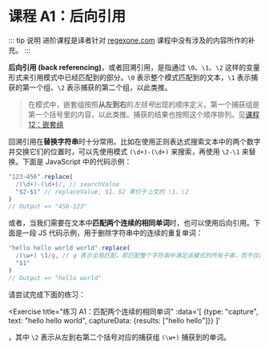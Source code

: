 # 课程 A1：后向引用

::: tip 说明
进阶课程是译者针对 [regexone.com](https://regexone.com) 课程中没有涉及的内容所作的补充。
:::

**后向引用 (back referencing)**，或者回溯引用，是指通过 `\0`、`\1`、`\2` 这样的变量形式来引用模式中已经匹配到的部分。`\0` 表示整个模式匹配到的文本，`\1` 表示捕获的第一个组、`\2` 表示捕获的第二个组，以此类推。
> 在模式中，嵌套组按照**从左到右**的*左括号*出现的顺序定义，第一个捕获组是第一个括号里的内容，以此类推。捕获的结果也按照这个顺序排列。见[课程 12：嵌套组](nested_groups.html)

回溯引用在**替换字符串**时十分常用。比如在使用正则表达式搜索文本中的两个数字并交换它们的位置时，可以先使用模式 `(\d+)-(\d+)` 来搜索，再使用 `\2-\1` 来替换。下面是 JavaScript 中的代码示例：

```js
"123-456".replace(
  /(\d+)-(\d+)/, // searchValue
  "$2-$1" // replaceValue, $1、$2 等价于上文的 \1、\2
) 
// Output => "456-123"
```

或者，当我们需要在文本中**匹配两个连续的相同单词**时，也可以使用后向引用。下面是一段 JS 代码示例，用于删除字符串中的连续的重复单词：

```js
"hello hello world world".replace(
  /(\w+) \1/g, // g 表示全局匹配，即匹配整个字符串中满足该模式的所有子串，而不仅是第一个
  "$1"
)
// Output => "hello world"
```

请尝试完成下面的练习：

<Exercise
  title="练习 A1：匹配两个连续的相同单词"
  :data='[
    {type: "capture", text: "hello hello world", captureData: {results: ["hello hello"]}}
  ]'
>

<SolutionLink text="((\w+) \2)" />，其中 `\2` 表示从左到右第二个括号对应的捕获组 `(\w+)` 捕获到的单词。

</Exercise>